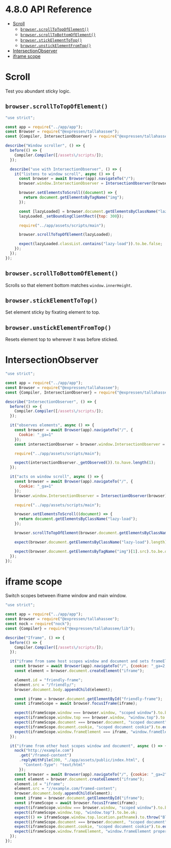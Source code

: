 <!-- version -->
# 4.8.0 API Reference
<!-- versionstop -->

<!-- toc -->

- [Scroll](#scroll)
  - [`browser.scrollToTopOfElement()`](#browserscrolltotopofelement)
  - [`browser.scrollToBottomOfElement()`](#browserscrolltobottomofelement)
  - [`browser.stickElementToTop()`](#browserstickelementtotop)
  - [`browser.unstickElementFromTop()`](#browserunstickelementfromtop)
- [IntersectionObserver](#intersectionobserver)
- [iframe scope](#iframe-scope)

<!-- tocstop -->

# Scroll

Test you abundant sticky logic.

## `browser.scrollToTopOfElement()`

```javascript
"use strict";

const app = require("../app/app");
const Browser = require("@expressen/tallahassee");
const {Compiler, IntersectionObserver} = require("@expressen/tallahassee/lib");

describe("Window scroller", () => {
  before(() => {
    Compiler.Compiler([/assets\/scripts/]);
  });

  describe("use with IntersectionObserver", () => {
    it("listens to window scroll", async () => {
      const browser = await Browser(app).navigateTo("/");
      browser.window.IntersectionObserver = IntersectionObserver(browser);

      browser.setElementsToScroll((document) => {
        return document.getElementsByTagName("img");
      });

      const [lazyLoaded] = browser.document.getElementsByClassName("lazy-load");
      lazyLoaded._setBoundingClientRect({top: 300});

      require("../app/assets/scripts/main");

      browser.scrollToTopOfElement(lazyLoaded);

      expect(lazyLoaded.classList.contains("lazy-load")).to.be.false;
    });
  });
});
```

## `browser.scrollToBottomOfElement()`

Scrolls so that element bottom matches `window.innerHeight`.

## `browser.stickElementToTop()`

Set element sticky by fixating element to top.

## `browser.unstickElementFromTop()`

Resets element top to wherever it was before sticked.

# IntersectionObserver

```javascript
"use strict";

const app = require("../app/app");
const Browser = require("@expressen/tallahassee");
const {Compiler, IntersectionObserver} = require("@expressen/tallahassee/lib");

describe("IntersectionObserver", () => {
  before(() => {
    Compiler.Compiler([/assets\/scripts/]);
  });

  it("observes elements", async () => {
    const browser = await Browser(app).navigateTo("/", {
      Cookie: "_ga=1"
    });
    const intersectionObserver = browser.window.IntersectionObserver = IntersectionObserver(browser);

    require("../app/assets/scripts/main");

    expect(intersectionObserver._getObserved()).to.have.length(1);
  });

  it("acts on window scroll", async () => {
    const browser = await Browser(app).navigateTo("/", {
      Cookie: "_ga=1"
    });
    browser.window.IntersectionObserver = IntersectionObserver(browser);

    require("../app/assets/scripts/main");

    browser.setElementsToScroll((document) => {
      return document.getElementsByClassName("lazy-load");
    });

    browser.scrollToTopOfElement(browser.document.getElementsByClassName("lazy-load")[0]);

    expect(browser.document.getElementsByClassName("lazy-load").length).to.equal(0);

    expect(browser.document.getElementsByTagName("img")[1].src).to.be.ok;
  });
});
```

# iframe scope

Switch scopes between iframe window and main window.

```javascript
"use strict";

const app = require("../app/app");
const Browser = require("@expressen/tallahassee");
const nock = require("nock");
const {Compiler} = require("@expressen/tallahassee/lib");

describe("Iframe", () => {
  before(() => {
    Compiler.Compiler([/assets\/scripts/]);
  });

  it("iframe from same host scopes window and document and sets frameElement and inherits cookie", async () => {
    const browser = await Browser(app).navigateTo("/", {cookie: "_ga=2;"});
    const element = browser.document.createElement("iframe");

    element.id = "friendly-frame";
    element.src = "/friendly/";
    browser.document.body.appendChild(element);

    const iframe = browser.document.getElementById("friendly-frame");
    const iframeScope = await browser.focusIframe(iframe);

    expect(iframeScope.window === browser.window, "scoped window").to.be.false;
    expect(iframeScope.window.top === browser.window, "window.top").to.be.true;
    expect(iframeScope.document === browser.document, "scoped document").to.be.false;
    expect(iframeScope.document.cookie, "scoped document cookie").to.equal("_ga=2;");
    expect(iframeScope.window.frameElement === iframe, "window.frameElement property").to.be.true;
  });

  it("iframe from other host scopes window and document", async () => {
    nock("http://example.com")
      .get("/framed-content")
      .replyWithFile(200, "./app/assets/public/index.html", {
        "Content-Type": "text/html"
      });
    const browser = await Browser(app).navigateTo("/", {cookie: "_ga=2"});
    const element = browser.document.createElement("iframe");
    element.id = "iframe";
    element.src = "//example.com/framed-content";
    browser.document.body.appendChild(element);
    const iframe = browser.document.getElementById("iframe");
    const iframeScope = await browser.focusIframe(iframe);
    expect(iframeScope.window === browser.window, "scoped window").to.be.false;
    expect(iframeScope.window.top, "window.top").to.be.ok;
    expect(() => iframeScope.window.top.location.pathname).to.throw("Blocked a frame with origin \"http://example.com\" from accessing a cross-origin frame.");
    expect(iframeScope.document === browser.document, "scoped document").to.be.false;
    expect(iframeScope.document.cookie, "scoped document cookie").to.equal("");
    expect(iframeScope.window.frameElement, "window.frameElement property").to.be.undefined;
  });
});
```
